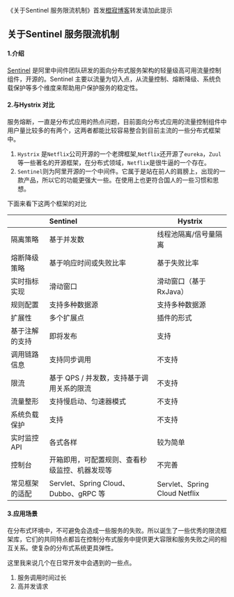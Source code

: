 《关于Sentinel 服务限流机制》首发[橙寂博客](http://www.luckyhe.com/post/79.html)转发请加此提示

## 关于Sentinel 服务限流机制

#### 1.介绍

 [Sentinel](https://github.com/alibaba/Sentinel) 是阿里中间件团队研发的面向分布式服务架构的轻量级高可用流量控制组件，开源的。Sentinel 主要以流量为切入点，从流量控制、熔断降级、系统负载保护等多个维度来帮助用户保护服务的稳定性。


#### 2.与Hystrix 对比

服务熔断，一直是分布式应用的热点问题，目前面向分布式应用的流量控制组件中用户量比较多的有两个，这两者都能比较容易整合到目前主流的一些分布式框架中。

1. `Hystrix` 是`Netflix`公司开源的一个老牌框架,`Netflix`还开源了`eureka`，`Zuul`等一些著名的开源框架，在分布式领域，`Netflix`是很牛逼的一个存在。
2.  `Sentinel`则为阿里开源的一个中间件。它属于是站在前人的肩膀上，出现的一款产品，所以它的功能更强大一些。在使用上也更符合国人的一些习惯和思想。

下面来看下这两个框架的对比

|                | Sentinel                                       | Hystrix                       |
| :------------- | :--------------------------------------------- | ----------------------------- |
| 隔离策略       | 基于并发数                                     | 线程池隔离/信号量隔离         |
| 熔断降级策略   | 基于响应时间或失败比率                         | 基于失败比率                  |
| 实时指标实现   | 滑动窗口                                       | 滑动窗口（基于 RxJava）       |
| 规则配置       | 支持多种数据源                                 | 支持多种数据源                |
| 扩展性         | 多个扩展点                                     | 插件的形式                    |
| 基于注解的支持 | 即将发布                                       | 支持                          |
| 调用链路信息   | 支持同步调用                                   | 不支持                        |
| 限流           | 基于 QPS / 并发数，支持基于调用关系的限流      | 不支持                        |
| 流量整形       | 支持慢启动、匀速器模式                         | 不支持                        |
| 系统负载保护   | 支持                                           | 不支持                        |
| 实时监控 API   | 各式各样                                       | 较为简单                      |
| 控制台         | 开箱即用，可配置规则、查看秒级监控、机器发现等 | 不完善                        |
| 常见框架的适配 | Servlet、Spring Cloud、Dubbo、gRPC 等          | Servlet、Spring Cloud Netflix |


#### 3.应用场景

在分布式环境中，不可避免会造成一些服务的失败。所以诞生了一些优秀的限流框架库，它们的共同特点都旨在控制分布式服务中提供更大容限和服务失败之间的相互关系。使复杂的分布式系统更具弹性。

这里我来说几个在日常开发中会遇到的一些点。

1. 服务调用时间过长
2. 高并发请求